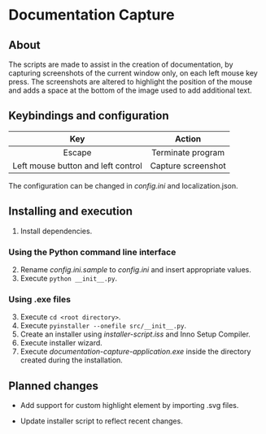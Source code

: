 # Documentation Capture

## About

The scripts are made to assist in the creation of documentation, by capturing screenshots of the current window only, on each left mouse key press. The screenshots are altered to highlight the position of the mouse and adds a space at the bottom of the image used to add additional text.

## Keybindings and configuration

|                Key                 |       Action       |
| :--------------------------------: | :----------------: |
|               Escape               | Terminate program  |
| Left mouse button and left control | Capture screenshot |

The configuration can be changed in _config.ini_ and localization.json.

## Installing and execution

1. Install dependencies.

### Using the Python command line interface

2. Rename _config.ini.sample_ to _config.ini_ and insert appropriate values.
3. Execute `python __init__.py`.

### Using .exe files

3. Execute `cd <root directory>`.
4. Execute `pyinstaller --onefile src/__init__.py`.
5. Create an installer using _installer-script.iss_ and Inno Setup Compiler.
6. Execute installer wizard.
7. Execute _documentation-capture-application.exe_ inside the directory created during the installation.

## Planned changes

- Add support for custom highlight element by importing .svg files.

- Update installer script to reflect recent changes.
